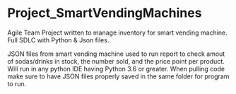 # Project_SmartVendingMachines
Agile Team Project written to manage inventory for smart vending machine. Full SDLC with Python &amp; Json files.. 

JSON files from smart vending machine used to run report to check amout of sodas/drinks in stock, the number sold, and the price point per product.
Will run in any python IDE having Python 3.6 or greater. When pulling code make sure to have JSON files properly saved in the same folder for program to run.
